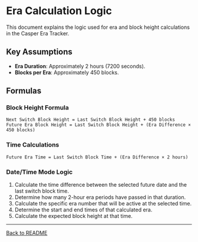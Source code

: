# Era Calculation Logic

This document explains the logic used for era and block height calculations in the Casper Era Tracker.

## Key Assumptions

-   **Era Duration**: Approximately 2 hours (7200 seconds).
-   **Blocks per Era**: Approximately 450 blocks.

## Formulas

### Block Height Formula

```
Next Switch Block Height = Last Switch Block Height + 450 blocks
Future Era Block Height = Last Switch Block Height + (Era Difference × 450 blocks)
```

### Time Calculations

```
Future Era Time = Last Switch Block Time + (Era Difference × 2 hours)
```

### Date/Time Mode Logic

1.  Calculate the time difference between the selected future date and the last switch block time.
2.  Determine how many 2-hour era periods have passed in that duration.
3.  Calculate the specific era number that will be active at the selected time.
4.  Determine the start and end times of that calculated era.
5.  Calculate the expected block height at that time.




---

[Back to README](../README.md)

